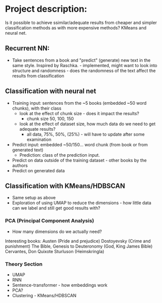 # Project description:

Is it possible to achieve ssimilar/adequate results from cheaper and simpler classification methods as with more expensive methods? KMeans and neural net.

## Recurrent NN: 

- Take sentences from a book and "predict" (generate) new text in the same style. Inspired by Raschka. - implemented, might want to look into structure and randomness - does the randomness of the text affect the results from classification

## Classification  with neural net

- Training input: sentences from the ~5 books (embedded ~50 word chunks), with their class
    - look at the effect of chunk size - does it impact the results?
        - chunk size 50, 100, 150
    - look at the effect of dataset size, how much data do we need to get adequate results?
        - all data, 75%, 50%, (25%) - will have to update after some examination
- Predict input: embedded ~50/150... word chunk (from book or from generated text)
    - Prediction: class of the prediction input.
- Predict on data outside of the training dataset - other books by the authors
- Predict on generated data

## Classification with KMeans/HDBSCAN

- Same setup as above
- Exploration of using UMAP to reduce the dimensions - how little data can we label and still get good results with?

### PCA (Principal Component Analysis)

- How many dimensions do we actually need?


Interesting books:
    Austen (Pride and prejudice)
    Dostoyevsky (Crime and punishment)
    The Bible, Genesis to Deuteronomy (God, King James Bible)
    Cervantes, Don Quixote
    Sturluson (Heimskringla)


### Theory Section

- UMAP
- RNN
- Sentence-transformer - how embeddings work
- PCA?
- Clustering - KMeans/HDBSCAN
